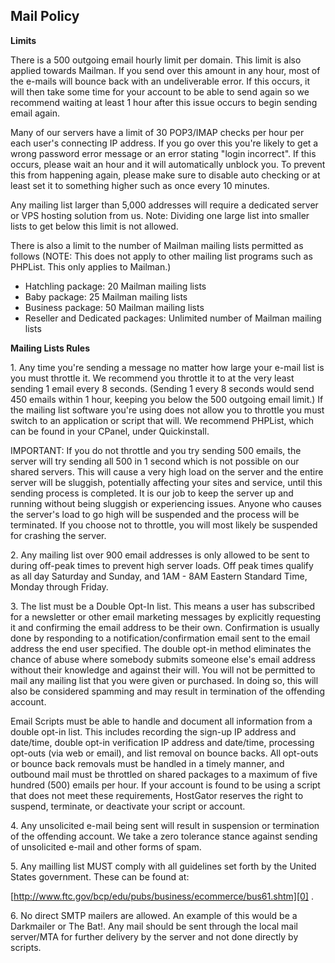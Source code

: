 ## Mail Policy

**Limits**
  
There is a 500 outgoing email hourly limit per domain. This limit is also applied towards Mailman. If you send over this amount in any hour, most of the e-mails will bounce back with an undeliverable error. If this occurs, it will then take some time for your account to be able to send again so we recommend waiting at least 1 hour after this issue occurs to begin sending email again.

Many of our servers have a limit of 30 POP3/IMAP checks per hour per each user's connecting IP address. If you go over this you're likely to get a wrong password error message or an error stating "login incorrect". If this occurs, please wait an hour and it will automatically unblock you. To prevent this from happening again, please make sure to disable auto checking or at least set it to something higher such as once every 10 minutes.

Any mailing list larger than 5,000 addresses will require a dedicated server or VPS hosting solution from us. Note: Dividing one large list into smaller lists to get below this limit is not allowed.

There is also a limit to the number of Mailman mailing lists permitted as follows (NOTE: This does not apply to other mailing list programs such as PHPList. This only applies to Mailman.)

* Hatchling package: 20 Mailman mailing lists
* Baby package: 25 Mailman mailing lists
* Business package: 50 Mailman mailing lists
* Reseller and Dedicated packages: Unlimited number of Mailman mailing lists

**Mailing Lists Rules**
  
1\. Any time you're sending a message no matter how large your e-mail list is you must throttle it. We recommend you throttle it to at the very least sending 1 email every 8 seconds. (Sending 1 every 8 seconds would send 450 emails within 1 hour, keeping you below the 500 outgoing email limit.) If the mailing list software you're using does not allow you to throttle you must switch to an application or script that will. We recommend PHPList, which can be found in your CPanel, under Quickinstall.

IMPORTANT: If you do not throttle and you try sending 500 emails, the server will try sending all 500 in 1 second which is not possible on our shared servers. This will cause a very high load on the server and the entire server will be sluggish, potentially affecting your sites and service, until this sending process is completed. It is our job to keep the server up and running without being sluggish or experiencing issues. Anyone who causes the server's load to go high will be suspended and the process will be terminated. If you choose not to throttle, you will most likely be suspended for crashing the server.

2\. Any mailing list over 900 email addresses is only allowed to be sent to during off-peak times to prevent high server loads. Off peak times qualify as all day Saturday and Sunday, and 1AM - 8AM Eastern Standard Time, Monday through Friday.

3\. The list must be a Double Opt-In list. This means a user has subscribed for a newsletter or other email marketing messages by explicitly requesting it and confirming the email address to be their own. Confirmation is usually done by responding to a notification/confirmation email sent to the email address the end user specified. The double opt-in method eliminates the chance of abuse where somebody submits someone else's email address without their knowledge and against their will. You will not be permitted to mail any mailing list that you were given or purchased. In doing so, this will also be considered spamming and may result in termination of the offending account.

Email Scripts must be able to handle and document all information from a double opt-in list. This includes recording the sign-up IP address and date/time, double opt-in verification IP address and date/time, processing opt-outs (via web or email), and list removal on bounce backs. All opt-outs or bounce back removals must be handled in a timely manner, and outbound mail must be throttled on shared packages to a maximum of five hundred (500) emails per hour. If your account is found to be using a script that does not meet these requirements, HostGator reserves the right to suspend, terminate, or deactivate your script or account.

4\. Any unsolicited e-mail being sent will result in suspension or termination of the offending account. We take a zero tolerance stance against sending of unsolicited e-mail and other forms of spam.

5\. Any mailling list MUST comply with all guidelines set forth by the United States government. These can be found at: 
  
[http://www.ftc.gov/bcp/edu/pubs/business/ecommerce/bus61.shtm][0] .

6\. No direct SMTP mailers are allowed. An example of this would be a Darkmailer or The Bat!. Any mail should be sent through the local mail server/MTA for further delivery by the server and not done directly by scripts.


[0]: http://www.ftc.gov/bcp/edu/pubs/business/ecommerce/bus61.shtm